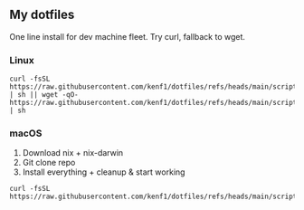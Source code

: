 ## My dotfiles

One line install for dev machine fleet. Try curl, fallback to wget.

### Linux

```shell
curl -fsSL https://raw.githubusercontent.com/kenf1/dotfiles/refs/heads/main/scripts/linux_setup.sh | sh || wget -qO- https://raw.githubusercontent.com/kenf1/dotfiles/refs/heads/main/scripts/linux_setup.sh | sh
```

### macOS

1. Download nix + nix-darwin
2. Git clone repo
3. Install everything + cleanup & start working

```shell
curl -fsSL https://raw.githubusercontent.com/kenf1/dotfiles/refs/heads/main/scripts/initial_setup.sh
```
